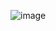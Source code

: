 ![image](https://github.com/koreugene95/DataAnalyst/assets/159468267/7a621249-a431-468d-935c-ec2899288b13)


